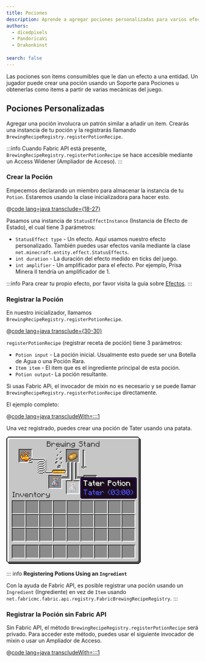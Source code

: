```yaml
---
title: Pociones
description: Aprende a agregar pociones personalizadas para varios efectos de estado.
authors:
  - dicedpixels
  - PandoricaVi
  - Drakonkinst

search: false
---
```


Las pociones son items consumibles que le dan un efecto a una entidad. Un jugador puede crear una poción usando un Soporte para Pociones u obtenerlas como items a partir de varias mecánicas del juego.

## Pociones Personalizadas

Agregar una poción involucra un patrón similar a añadir un item. Crearás una instancia de tu poción y la registrarás llamando `BrewingRecipeRegistry.registerPotionRecipe`.

:::info
Cuando Fabric API está presente, `BrewingRecipeRegistry.registerPotionRecipe` se hace accesible mediante un Access Widener (Ampliador de Acceso).
:::

### Crear la Poción

Empecemos declarando un miembro para almacenar la instancia de tu `Potion`. Estaremos usando la clase inicializadora para hacer esto.

@[code lang=java transclude={18-27}](@/reference/latest/src/main/java/com/example/docs/potion/FabricDocsReferencePotions.java)

Pasamos una instancia de `StatusEffectInstance` (Instancia de Efecto de Estado), el cual tiene 3 parámetros:

- `StatusEffect type` - Un efecto. Aquí usamos nuestro efecto personalizado. También puedes usar efectos vanila mediante la clase `net.minecraft.entity.effect.StatusEffects`.
- `int duration` - La duración del efecto medido en ticks del juego.
- `int amplifier` - Un amplificador para el efecto. Por ejemplo, Prisa Minera II tendría un amplificador de 1.

:::info
Para crear tu propio efecto, por favor visita la guía sobre [Efectos](../entities/effects).
:::

### Registrar la Poción

En nuestro inicializador, llamamos `BrewingRecipeRegistry.registerPotionRecipe`.

@[code lang=java transclude={30-30}](@/reference/latest/src/main/java/com/example/docs/potion/FabricDocsReferencePotions.java)

`registerPotionRecipe` (registrar receta de poción) tiene 3 parámetros:

- `Potion input` - La poción inicial. Usualmente esto puede ser una Botella de Agua o una Poción Rara.
- `Item item` - El item que es el ingrediente principal de esta poción.
- `Potion output`- La poción resultante.

Si usas Fabric APi, el invocador de mixin no es necesario y se puede llamar `BrewingRecipeRegistry.registerPotionRecipe` directamente.

El ejemplo completo:

@[code lang=java transcludeWith=:::1](@/reference/latest/src/main/java/com/example/docs/potion/FabricDocsReferencePotions.java)

Una vez registrado, puedes crear una poción de Tater usando una patata.

![Efecto en el inventario del jugador](/assets/develop/tater-potion.png)

::: info
**Registering Potions Using an `Ingredient`**

Con la ayuda de Fabric API, es posible registrar una poción usando un `Ingredient` (Ingrediente) en vez de `Item` usando `net.fabricmc.fabric.api.registry.FabricBrewingRecipeRegistry`.
:::

### Registrar la Poción sin Fabric API

Sin Fabric API, el método `BrewingRecipeRegistry.registerPotionRecipe` será privado. Para acceder este método, puedes usar el siguiente invocador de mixin o usar un Ampliador de Acceso.

@[code lang=java transcludeWith=:::1](@/reference/latest/src/main/java/com/example/docs/mixin/potion/BrewingRecipeRegistryInvoker.java)
